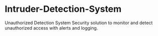 # Intruder-Detection-System
Unauthorized Detection System Security solution to monitor and detect unauthorized access with alerts and logging.
